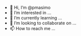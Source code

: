 - 👋 Hi, I’m @pmasimo
- 👀 I’m interested in ...
- 🌱 I’m currently learning ...
- 💞️ I’m looking to collaborate on ...
- 📫 How to reach me ...

<!---
pmasimo/pmasimo is a ✨ special ✨ repository because its `README.md` (this file) appears on your GitHub profile.
You can click the Preview link to take a look at your changes.
--->
